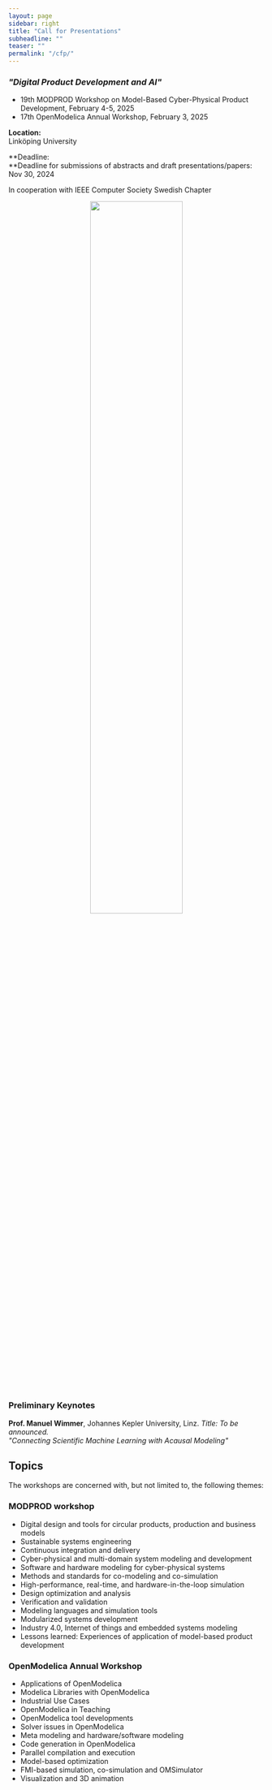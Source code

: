 ```yaml
---
layout: page
sidebar: right
title: "Call for Presentations"
subheadline: ""
teaser: ""
permalink: "/cfp/"
---
```


### *"Digital Product Development and AI"*

-   19th MODPROD Workshop on Model-Based Cyber-Physical Product Development, February 4-5, 2025
-   17th OpenModelica Annual Workshop, February 3, 2025

**Location:**\
Linköping University

**Deadline:\
**Deadline for submissions of abstracts and draft presentations/papers: Nov 30, 2024

In cooperation with IEEE Computer Society Swedish Chapter

<p align="center">
<img src="{{ site.urlimg }}ieee.gif" alt="" width="60%">
</p>

### **Preliminary Keynotes**

**Prof. Manuel Wimmer**, Johannes Kepler University, Linz. *Title: To be announced.*\
*"Connecting Scientific Machine Learning with Acausal Modeling"*

Topics
------

The workshops are concerned with, but not limited to, the following themes:

### **MODPROD workshop**

-   Digital design and tools for circular products, production and business models
-   Sustainable systems engineering
-   Continuous integration and delivery
-   Cyber-physical and multi-domain system modeling and development
-   Software and hardware modeling for cyber-physical systems
-   Methods and standards for co-modeling and co-simulation
-   High-performance, real-time, and hardware-in-the-loop simulation
-   Design optimization and analysis
-   Verification and validation
-   Modeling languages and simulation tools
-   Modularized systems development
-   Industry 4.0, Internet of things and embedded systems modeling
-   Lessons learned: Experiences of application of model-based product development

### **OpenModelica Annual Workshop**

-   Applications of OpenModelica
-   Modelica Libraries with OpenModelica
-   Industrial Use Cases
-   OpenModelica in Teaching
-   OpenModelica tool developments
-   Solver issues in OpenModelica
-   Meta modeling and hardware/software modeling
-   Code generation in OpenModelica
-   Parallel compilation and execution
-   Model-based optimization
-   FMI-based simulation, co-simulation and OMSimulator
-   Visualization and 3D animation
